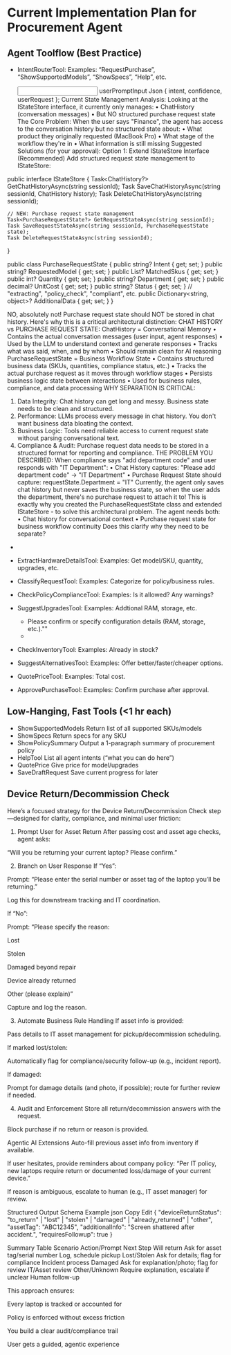 ﻿# Current Implementation Plan for Procurement Agent

## Agent Toolflow (Best Practice)
 - IntentRouterTool: Examples: “RequestPurchase”, “ShowSupportedModels”, “ShowSpecs”, “Help”, etc.

    <input>
       userPromptInput
    </input>

   <output>
     Json
     {
       intent,
       confidence,
       userRequest
     };
   </output




   Current State Management Analysis:
Looking at the IStateStore interface, it currently only manages:
•	ChatHistory (conversation messages)
•	But NO structured purchase request state
The Core Problem:
When the user says "Finance", the agent has access to the conversation history but no structured state about:
•	What product they originally requested (MacBook Pro)
•	What stage of the workflow they're in
•	What information is still missing
Suggested Solutions (for your approval):
Option 1: Extend IStateStore Interface (Recommended)
Add structured request state management to IStateStore:

public interface IStateStore
{
    Task<ChatHistory?> GetChatHistoryAsync(string sessionId);
    Task SaveChatHistoryAsync(string sessionId, ChatHistory history);
    Task DeleteChatHistoryAsync(string sessionId);
    
    // NEW: Purchase request state management
    Task<PurchaseRequestState?> GetRequestStateAsync(string sessionId);
    Task SaveRequestStateAsync(string sessionId, PurchaseRequestState state);
    Task DeleteRequestStateAsync(string sessionId);
}

public class PurchaseRequestState
{
    public string? Intent { get; set; }
    public string? RequestedModel { get; set; }
    public List<string>? MatchedSkus { get; set; }
    public int? Quantity { get; set; }
    public string? Department { get; set; }
    public decimal? UnitCost { get; set; }
    public string? Status { get; set; } // "extracting", "policy_check", "compliant", etc.
    public Dictionary<string, object>? AdditionalData { get; set; }
}



NO, absolutely not! Purchase request state should NOT be stored in chat history. Here's why this is a critical architectural distinction:
CHAT HISTORY vs PURCHASE REQUEST STATE:
ChatHistory = Conversational Memory
•	Contains the actual conversation messages (user input, agent responses)
•	Used by the LLM to understand context and generate responses
•	Tracks what was said, when, and by whom
•	Should remain clean for AI reasoning
PurchaseRequestState = Business Workflow State
•	Contains structured business data (SKUs, quantities, compliance status, etc.)
•	Tracks the actual purchase request as it moves through workflow stages
•	Persists business logic state between interactions
•	Used for business rules, compliance, and data processing
WHY SEPARATION IS CRITICAL:
1.	Data Integrity: Chat history can get long and messy. Business state needs to be clean and structured.
2.	Performance: LLMs process every message in chat history. You don't want business data bloating the context.
3.	Business Logic: Tools need reliable access to current request state without parsing conversational text.
4.	Compliance & Audit: Purchase request data needs to be stored in a structured format for reporting and compliance.
THE PROBLEM YOU DESCRIBED:
When compliance says "add department code" and user responds with "IT Department":
•	Chat History captures: "Please add department code" → "IT Department"
•	Purchase Request State should capture: requestState.Department = "IT"
Currently, the agent only saves chat history but never saves the business state, so when the user adds the department, there's no purchase request to attach it to!
This is exactly why you created the PurchaseRequestState class and extended IStateStore - to solve this architectural problem.
The agent needs both:
•	Chat history for conversational context
•	Purchase request state for business workflow continuity
Does this clarify why they need to be separate?



 - 

 - ExtractHardwareDetailsTool: Examples: Get model/SKU, quantity, upgrades, etc.

 - ClassifyRequestTool: Examples: Categorize for policy/business rules.

 - CheckPolicyComplianceTool: Examples: Is it allowed? Any warnings?

 - SuggestUpgradesTool: Examples: Addtional RAM, storage, etc.
	-  Please confirm or specify configuration details (RAM, storage, etc.).""
	- 
 - CheckInventoryTool: Examples: Already in stock?

 - SuggestAlternativesTool: Examples: Offer better/faster/cheaper options.

 - QuotePriceTool: Examples: Total cost. 

 - ApprovePurchaseTool: Examples: Confirm purchase after approval.



## Low-Hanging, Fast Tools (<1 hr each)
 - ShowSupportedModels	Return list of all supported SKUs/models
 - ShowSpecs	Return specs for any SKU
 - ShowPolicySummary	Output a 1-paragraph summary of procurement policy
 - HelpTool	List all agent intents (“what you can do here”)
 - QuotePrice	Give price for model/upgrades
 - SaveDraftRequest	Save current progress for later





 Device Return/Decommission Check
 - 
Here’s a focused strategy for the Device Return/Decommission Check step—designed for clarity, compliance, and minimal user friction:

1. Prompt User for Asset Return
After passing cost and asset age checks, agent asks:

“Will you be returning your current laptop? Please confirm.”

2. Branch on User Response
If “Yes”:

Prompt: “Please enter the serial number or asset tag of the laptop you’ll be returning.”

Log this for downstream tracking and IT coordination.

If “No”:

Prompt: “Please specify the reason:

Lost

Stolen

Damaged beyond repair

Device already returned

Other (please explain)”

Capture and log the reason.

3. Automate Business Rule Handling
If asset info is provided:

Pass details to IT asset management for pickup/decommission scheduling.

If marked lost/stolen:

Automatically flag for compliance/security follow-up (e.g., incident report).

If damaged:

Prompt for damage details (and photo, if possible); route for further review if needed.

4. Audit and Enforcement
Store all return/decommission answers with the request.

Block purchase if no return or reason is provided.

Agentic AI Extensions
Auto-fill previous asset info from inventory if available.

If user hesitates, provide reminders about company policy:
“Per IT policy, new laptops require return or documented loss/damage of your current device.”

If reason is ambiguous, escalate to human (e.g., IT asset manager) for review.

Structured Output Schema Example
json
Copy
Edit
{
  "deviceReturnStatus": "to_return" | "lost" | "stolen" | "damaged" | "already_returned" | "other",
  "assetTag": "ABC12345",
  "additionalInfo": "Screen shattered after accident.",
  "requiresFollowup": true
}

Summary Table
Scenario	    Action/Prompt	                            Next Step
Will return	    Ask for asset tag/serial number	            Log, schedule pickup
Lost/Stolen	    Ask for details; flag for compliance	    Incident process
Damaged	        Ask for explanation/photo; flag for review	IT/Asset review
Other/Unknown	Require explanation, escalate if unclear	Human follow-up


This approach ensures:

Every laptop is tracked or accounted for

Policy is enforced without excess friction

You build a clear audit/compliance trail

User gets a guided, agentic experience